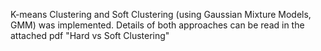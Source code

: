 K-means Clustering and Soft Clustering (using Gaussian Mixture Models, GMM) was implemented.
Details of both approaches can be read in the attached pdf "Hard vs Soft Clustering"
